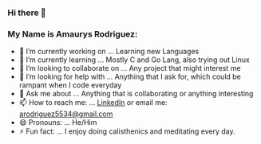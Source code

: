 ### Hi there 👋



### My Name is Amaurys Rodriguez:

- 🔭 I’m currently working on ... Learning new Languages
- 🌱 I’m currently learning ... Mostly C and Go Lang, also trying out Linux
- 👯 I’m looking to collaborate on ...  Any project that might interest me
- 🤔 I’m looking for help with ...  Anything that I ask for, which could be rampant when I code everyday
- 💬 Ask me about ... Anything that is collaborating or anything interesting
- 📫 How to reach me: ... [LinkedIn](https://www.linkedin.com/in/amaurys-rodriguez-94b93b185/)  or email me: arodriguez5534@gmail.com
- 😄 Pronouns: ... He/Him
- ⚡ Fun fact: ... I enjoy doing calisthenics and meditating every day. 
